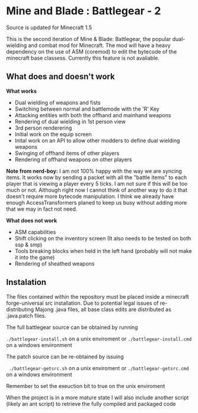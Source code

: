Mine and Blade : Battlegear - 2
===============================

Source is updated for Minecraft 1.5

This is the second iteration of Mine & Blade: Battlegear, the popular dual-wielding and combat mod for Minecraft.
The mod will have a heavy dependency on the use of ASM (coremod) to edit the bytecode of the minecraft base classess. Currently this feature is not avaliable.

What does and doesn't work
--------------------------
**What works**
* Dual wielding of weapons and fists
* Switching between normal and battlemode with the 'R' Key
* Attacking entities with both the offhand and mainhand weapons
* Rendering of dual wielding in 1st person view
* 3rd person renderering
* Initial work on the equip screen
* Inital work on an API to allow other modders to define dual wielding weapons
* Swinging of offhand items of other players
* Rendering of offhand weapons on other players

**Note from nerd-boy:** I am not 100% happy with the way we are syncing items. It works now by sending a packet with all the "battle items" to each player that is viewing a player every 5 ticks. I am not sure if this will be too much or not. Although right now I cannot think of another way to do it that doesn't require more bytecode manipulation. I think we already have enough AccessTransformers planed to keep us busy without adding more that we may in fact not need.

**What does not work**
* ASM capabilities
* Shift clicking on the inventory screen (It also needs to be tested on both ssp & smp)
* Tools breaking blocks when held in the left hand (probably will not make it into the game)
* Rendering of sheathed weapons

Instalation
-----------
The files contained within the repository must be placed inside a minecraft forge-universal src installation.
Due to potential legal issues of re-distributing Majong .java files, all base class edits are distributed as .java.patch files.

The full battlegear source can be obtained by running

``./battlegear-install.sh``
on a unix enviroment or
``./battlegear-install.cmd``
on a windows environment

The patch source can be re-obtained by issuing

`` ./battlegear-getsrc.sh``
on a unix enviroment or
``./battlegear-getsrc.cmd``
on a windows environment

Remember to set the exeuction bit to true on the unix enviroment

When the project is in a more mature state I will also include another script (likely an ant script) to retrieve the fully compiled and packaged code

